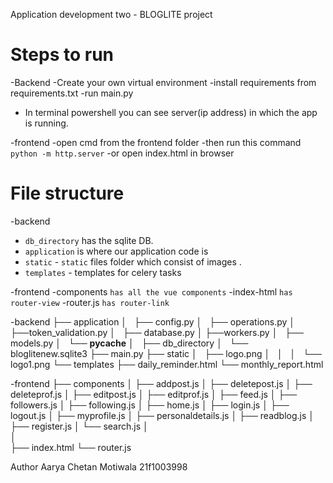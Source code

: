 Application development two - BLOGLITE project

# Steps to run
-Backend
-Create your own virtual environment 
-install requirements from requirements.txt
-run main.py 
- In terminal powershell you can see server(ip address) in which the app is running.

-frontend 
-open cmd from the frontend folder
-then run this command `python -m http.server` 
-or open index.html in browser

# File structure 
-backend
- `db_directory` has the sqlite DB. 
- `application` is where our application code is
- `static` - `static` files folder which consist of images .
- `templates` - templates for celery tasks

-frontend
-components `has all the vue components`
-index-html `has router-view`
-router.js  `has router-link`



 
-backend
	├── application
    │   ├── config.py
    │   ├── operations.py
	│   	├──token_validation.py
	│   	├── database.py
	│   	├──workers.py
	│   	├── models.py
	│   	└── __pycache__
	│  
	├── db_directory
	│   └── bloglitenew.sqlite3
	├── main.py
	├── static
	│   ├── logo.png
	│   │   
	│   └── logo1.png
	└── templates 
		├── daily_reminder.html
		└── monthly_report.html

-frontend
    ├── components
	│   ├── addpost.js
	│	├── deletepost.js
	│	├── deleteprof.js
	│	├── editpost.js
	│	├── editprof.js
	│	├── feed.js
	│	├── followers.js
	│	├── following.js
	│	├── home.js
	│	├── login.js
	│	├── logout.js
	│	├── myprofile.js
	│	├── personaldetails.js
	│	├── readblog.js
	│	├── register.js
	│	└── search.js
	│	
	│	
	├── index.html
	└── router.js







Author
Aarya Chetan Motiwala
21f1003998

